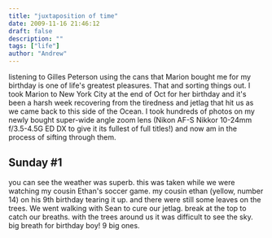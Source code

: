 ```yaml
---
title: "juxtaposition of time"
date: 2009-11-16 21:46:12
draft: false
description: ""
tags: ["life"]
author: "Andrew"
---
```


listening to Gilles Peterson using the cans that Marion bought me for my birthday is one of life's greatest pleasures. That and sorting things out. I took Marion to New York City at the end of Oct for her birthday and it's been a harsh week recovering from the tiredness and jetlag that hit us as we came back to this side of the Ocean. I took hundreds of photos on my newly bought super-wide angle zoom lens (Nikon AF-S Nikkor 10-24mm f/3.5-4.5G ED DX to give it its fullest of full titles!) and now am in the process of sifting through them.

## Sunday #1

you can see the weather was superb. this was taken while we were watching my cousin Ethan's soccer game. my cousin ethan (yellow, number 14) on his 9th birthday tearing it up. and there were still some leaves on the trees. We went walking with Sean to cure our jetlag. break at the top to catch our breaths. with the trees around us it was difficult to see the sky. big breath for birthday boy! 9 big ones.

